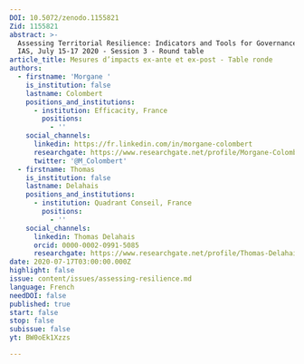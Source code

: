 ```yaml
---
DOI: 10.5072/zenodo.1155821
Zid: 1155821
abstract: >-
  Assessing Territorial Resilience: Indicators and Tools for Governance, Paris
  IAS, July 15-17 2020 - Session 3 - Round table
article_title: Mesures d’impacts ex-ante et ex-post - Table ronde
authors:
  - firstname: 'Morgane '
    is_institution: false
    lastname: Colombert
    positions_and_institutions:
      - institution: Efficacity, France
        positions:
          - ''
    social_channels:
      linkedin: https://fr.linkedin.com/in/morgane-colombert
      researchgate: https://www.researchgate.net/profile/Morgane-Colombert
      twitter: '@M_Colombert'
  - firstname: Thomas
    is_institution: false
    lastname: Delahais
    positions_and_institutions:
      - institution: Quadrant Conseil, France
        positions:
          - ''
    social_channels:
      linkedin: Thomas Delahais
      orcid: 0000-0002-0991-5085
      researchgate: https://www.researchgate.net/profile/Thomas-Delahais
date: 2020-07-17T03:00:00.000Z
highlight: false
issue: content/issues/assessing-resilience.md
language: French
needDOI: false
published: true
start: false
stop: false
subissue: false
yt: BW0oEk1Xzzs

---
```


<Youtube yt="BW0oEk1Xzzs" caption="Table ronde : Mesures d’impacts ex-ante et ex-post"></Youtube>